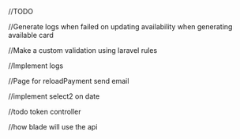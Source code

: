 //TODO

//Generate logs when failed on updating availability when generating available card

//Make a custom validation using laravel rules

//Implement logs

//Page for reloadPayment send email

//implement select2 on date

//todo token controller

//how blade will use the api

